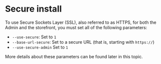 # Secure install

To use Secure Sockets Layer (SSL), also referred to as HTTPS, for both the Admin and the storefront, you must set all of the following parameters:

*  `--use-secure`: Set to `1`
*  `--base-url-secure`: Set to a secure URL (that is, starting with `https://`)
*  `--use-secure-admin` Set to `1`

More details about these parameters can be found later in this topic.

